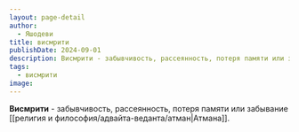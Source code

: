 ```yaml
---
layout: page-detail
author:
  - Яшодеви
title: висмрити
publishDate: 2024-09-01
description: Висмрити - забывчивость, рассеянность, потеря памяти или забывание Атмана.
tags:
  - висмрити
image:
---
```

**Висмрити** - забывчивость, рассеянность, потеря памяти или забывание [[религия и философия/адвайта-веданта/атман|Атмана]].

